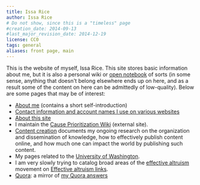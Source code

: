 ```yaml
---
title: Issa Rice
author: Issa Rice
# Do not show, since this is a "timeless" page
#creation_date: 2014-09-13
#last_major_revision_date: 2014-12-19
license: CC0
tags: general
aliases: front page, main
---
```


This is the website of myself, Issa Rice.  This site stores basic information
about me, but it is also a personal wiki or [open notebook](http://wcm1.web.rice.edu/open-notebook-history.html) of sorts (in some sense,
anything that doesn't belong elsewhere ends up on here, and as a result
some of the content on here can be admittedly of low-quality).  Below are
some pages that may be of interest:

- [About me](about) (contains a short self-introduction)
- [Contact information and account names I use on various websites](contact)
- [About this site](about-this-site)
- I maintain the [Cause Prioritization Wiki](http://causeprioritization.org) (external site).
- [Content creation]() documents my ongoing research on the
  organization and dissemination of knowledge, how to effectively
  publish content online, and how much one can impact the world by
  publishing such content.
- My pages related to the [University of Washington](university-of-washington).
- I am very slowly trying to catalog broad areas of the [effective altruism]() movement on [Effective altruism links]().
- [Quora](): a mirror of [my Quora answers]()
